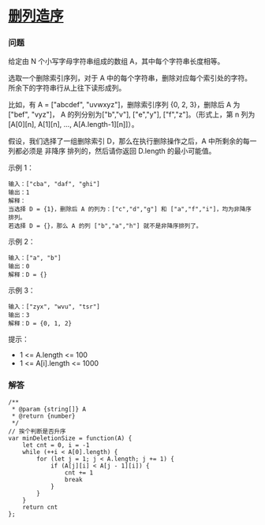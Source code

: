 # [删列造序](https://leetcode-cn.com/problems/delete-columns-to-make-sorted)

### 问题

给定由 N 个小写字母字符串组成的数组 A，其中每个字符串长度相等。

选取一个删除索引序列，对于 A 中的每个字符串，删除对应每个索引处的字符。 所余下的字符串行从上往下读形成列。

比如，有 A = ["abcdef", "uvwxyz"]，删除索引序列 {0, 2, 3}，删除后 A 为["bef", "vyz"]， A 的列分别为["b","v"], ["e","y"], ["f","z"]。（形式上，第 n 列为 [A[0][n], A[1][n], ..., A[A.length-1][n]]）。

假设，我们选择了一组删除索引 D，那么在执行删除操作之后，A 中所剩余的每一列都必须是 非降序 排列的，然后请你返回 D.length 的最小可能值。

示例 1：

```
输入：["cba", "daf", "ghi"]
输出：1
解释：
当选择 D = {1}，删除后 A 的列为：["c","d","g"] 和 ["a","f","i"]，均为非降序排列。
若选择 D = {}，那么 A 的列 ["b","a","h"] 就不是非降序排列了。
```
示例 2：

```
输入：["a", "b"]
输出：0
解释：D = {}
```
示例 3：

```
输入：["zyx", "wvu", "tsr"]
输出：3
解释：D = {0, 1, 2}
```
提示：

* 1 <= A.length <= 100
* 1 <= A[i].length <= 1000


### 解答

```
/**
 * @param {string[]} A
 * @return {number}
 */
// 挨个判断是否升序
var minDeletionSize = function(A) {
    let cnt = 0, i = -1
    while (++i < A[0].length) {
        for (let j = 1; j < A.length; j += 1) {
            if (A[j][i] < A[j - 1][i]) {
                cnt += 1
                break
            }
        }
    }
    return cnt
};
```
